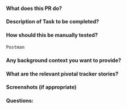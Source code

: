 #### What does this PR do?

#### Description of Task to be completed?

#### How should this be manually tested?

    Postman

#### Any background context you want to provide?

#### What are the relevant pivotal tracker stories?

#### Screenshots (if appropriate)

#### Questions:
